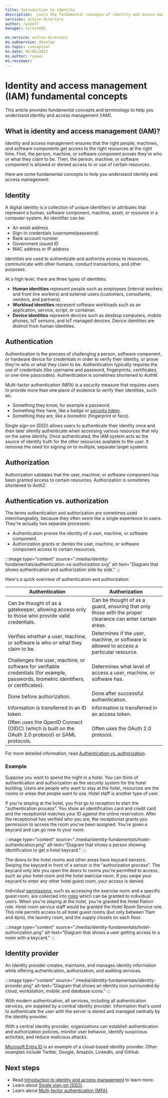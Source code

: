 ```yaml
---
title: Introduction to identity
description:  Learn the fundamental concepts of identity and access management (IAM).  Learn about identities, resources, authentication, authorization, permissions, identity providers, and more.
services: active-directory
author: rwike77
manager: CelesteDG

ms.service: active-directory
ms.subservice: develop
ms.topic: conceptual
ms.date: 06/05/2023
ms.author: ryanwi
ms.reviewer: 
---
```


# Identity and access management (IAM) fundamental concepts

This article provides fundamental concepts and terminology to help you understand identity and access management (IAM).

## What is identity and access management (IAM)?

Identity and access management ensures that the right people, machines, and software components get access to the right resources at the right time. First, the person, machine, or software component proves they're who or what they claim to be.  Then, the person, machine, or software component is allowed or denied access to or use of certain resources.

Here are some fundamental concepts to help you understand identity and access management:

## Identity

A digital identity is a collection of unique identifiers or attributes that represent a human, software component, machine, asset, or resource in a computer system. An identifier can be:
- An email address
- Sign-in credentials (username/password)
- Bank account number
- Government issued ID
- MAC address or IP address

Identities are used to authenticate and authorize access to resources, communicate with other humans, conduct transactions, and other purposes.

At a high level, there are three types of identities:  

- **Human identities** represent people such as employees (internal workers and front line workers) and external users (customers, consultants, vendors, and partners).
- **Workload identities** represent software workloads such as an application, service, script, or container.
- **Device identities** represent devices such as desktop computers, mobile phones, IoT sensors, and IoT managed devices. Device identities are distinct from human identities.

## Authentication

Authentication is the process of challenging a person, software component, or hardware device for credentials in order to verify their identity, or prove they're who or what they claim to be. Authentication typically requires the use of credentials (like username and password, fingerprints, certificates, or one-time passcodes). Authentication is sometimes shortened to *AuthN*.

Multi-factor authentication (MFA) is a security measure that requires users to provide more than one piece of evidence to verify their identities, such as:
- Something they know, for example a password.
- Something they have, like a badge or [security token](~/identity-platform/security-tokens.md).
- Something they are, like a biometric (fingerprint or face).

Single sign-on (SSO) allows users to authenticate their identity once and then later silently authenticate when accessing various resources that rely on the same identity. Once authenticated, the IAM system acts as the source of identity truth for the other resources available to the user. It removes the need for signing on to multiple, separate target systems.

## Authorization

Authorization validates that the user, machine, or software component has been granted access to certain resources.  Authorization is sometimes shortened to *AuthZ*.

## Authentication vs. authorization

The terms authentication and authorization are sometimes used interchangeably, because they often seem like a single experience to users. They're actually two separate processes: 
- Authentication proves the identity of a user, machine, or software component. 
- Authorization grants or denies the user, machine, or software component access to certain resources.  

:::image type="content" source="./media/identity-fundamentals/authentication-vs-authorization.svg" alt-text="Diagram that shows authentication and authorization side by side." :::

Here's a quick overview of authentication and authorization:

| Authentication | Authorization |
| ------- | -------- |
| Can be thought of as a gatekeeper, allowing access only to those  who provide valid credentials. | Can be thought of as a guard, ensuring that only those with the proper clearance can enter certain areas. |
| Verifies whether a user, machine, or software is who or what they claim to be.| Determines if the user, machine, or software is allowed to access a particular resource. |
| Challenges the user, machine, or software for verifiable credentials (for example, passwords, biometric identifiers, or certificates).| Determines what level of access a user, machine, or software has.|
| Done before authorization. | Done after successful authentication. |
| Information is transferred in an ID token. | Information is transferred in an access token. |
| Often uses the OpenID Connect (OIDC) (which is built on the OAuth 2.0 protocol) or SAML protocols. | Often uses the OAuth 2.0 protocol. |

For more detailed information, read [Authentication vs. authorization](~/identity-platform/authentication-vs-authorization.md).

### Example

Suppose you want to spend the night in a hotel.  You can think of authentication and authorization as the security system for the hotel building. Users are people who want to stay at the hotel, resources are the rooms or areas that people want to use.  Hotel staff is another type of user.

If you're staying at the hotel, you first go to reception to start the "authentication process". You show an identification card and credit card and the receptionist matches your ID against the online reservation. After the receptionist has verified who you are, the receptionist grants you permission to access the room you've been assigned.  You're given a keycard and can go now to your room.

:::image type="content" source="./media/identity-fundamentals/hotel-authentication.png" alt-text="Diagram that shows a person showing identification to get a hotel keycard." :::

The doors to the hotel rooms and other areas have keycard sensors.  Swiping the keycard in front of a sensor is the "authorization process". The keycard only lets you open the doors to rooms you're permitted to access, such as your hotel room and the hotel exercise room. If you swipe your keycard to enter any other hotel guest room, your access is denied.  

Individual [permissions](./users-default-permissions.md?context=/active-directory/roles/context/ugr-context), such as accessing the exercise room and a specific guest room, are collected into [roles](~/identity/role-based-access-control/concept-understand-roles.md) which can be granted to individual users.  When you're staying at the hotel, you're granted the Hotel Patron role.  Hotel room service staff would be granted the Hotel Room Service role.  This role permits access to all hotel guest rooms (but only between 11am and 4pm), the laundry room, and the supply closets on each floor.

:::image type="content" source="./media/identity-fundamentals/hotel-authorization.png" alt-text="Diagram that shows a user getting access to a room with a keycard." :::

## Identity provider

An identity provider creates, maintains, and manages identity information while offering authentication, authorization, and auditing services.

:::image type="content" source="./media/identity-fundamentals/identity-provider.png" alt-text="Diagram that shows an identity icon surrounded by cloud, workstation, mobile, and database icons." :::

With modern authentication, all services, including all authentication services, are supplied by a central identity provider. Information that's used to authenticate the user with the server is stored and managed centrally by the identity provider.

With a central identity provider, organizations can establish authentication and authorization policies, monitor user behavior, identify suspicious activities, and reduce malicious attacks.  

[Microsoft Entra ID](../index.yml) is an example of a cloud-based identity provider. Other examples include Twitter, Google, Amazon, LinkedIn, and GitHub.

## Next steps

- Read [Introduction to identity and access management](introduction-identity-access-management.md) to learn more.
- Learn about [Single sign-on (SSO)](~/identity/enterprise-apps/what-is-single-sign-on.md).
- Learn about [Multi-factor authentication (MFA)](~/identity/authentication/concept-mfa-howitworks.md).
